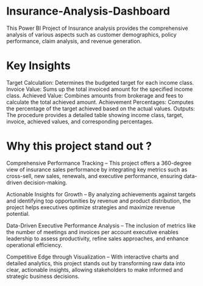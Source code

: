 # Insurance-Analysis-Dashboard
This Power BI Project of Insurance analysis provides the comprehensive analysis of various aspects such as customer demographics, policy performance, claim analysis, and revenue generation.
# Key Insights 
Target Calculation: Determines the budgeted target for each income class.
Invoice Value: Sums up the total invoiced amount for the specified income class.
Achieved Value: Combines amounts from brokerage and fees to calculate the total achieved amount.
Achievement Percentages: Computes the percentage of the target achieved based on the actual values.
Outputs: The procedure provides a detailed table showing income class, target, invoice, achieved values, and corresponding percentages. 
# Why this project stand out ?
Comprehensive Performance Tracking – This project offers a 360-degree view of insurance sales performance by integrating key metrics such as cross-sell, new sales, renewals, and executive performance, ensuring data-driven decision-making.

Actionable Insights for Growth – By analyzing achievements against targets and identifying top opportunities by revenue and product distribution, the project helps executives optimize strategies and maximize revenue potential.

Data-Driven Executive Performance Analysis – The inclusion of metrics like the number of meetings and invoices per account executive enables leadership to assess productivity, refine sales approaches, and enhance operational efficiency.

Competitive Edge through Visualization – With interactive charts and detailed analytics, this project stands out by transforming raw data into clear, actionable insights, allowing stakeholders to make informed and strategic business decisions.
